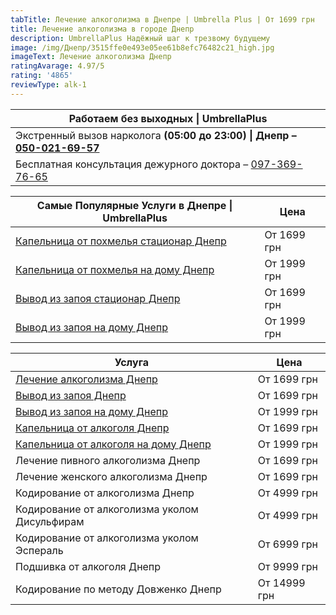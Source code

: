 ```yaml
---
tabTitle: Лечение алкоголизма в Днепре | Umbrella Plus | От 1699 грн
title: Лечение алкоголизма в городе Днепр
description: UmbrellaPlus Надёжный шаг к трезвому будущему
image: /img/Днепр/3515ffe0e493e05ee61b8efc76482c21_high.jpg
imageText: Лечение алкоголизма Днепр
ratingAvarage: 4.97/5
rating: '4865'
reviewType: alk-1
---
```


| Работаем без выходных \| UmbrellaPlus                                                      |
| ------------------------------------------------------------------------------------------ |
| Экстренный вызов нарколога **(05:00 до 23:00) \| Днепр – [050-021-69-57](tel:0500216957)** |
| Бесплатная консультация дежурного доктора – [097-369-76-65](tel:0973697665)                |

| Самые Популярные Услуги в Днепре \| UmbrellaPlus                            | Цена        |
| --------------------------------------------------------------------------- | ----------- |
| [Капельница от похмелья стационар Днепр](Kapelnica_ot_alkogola_dnepr)       | От 1699 грн |
| [Капельница от похмелья на дому Днепр](Kapelnica_ot_alkogola_na-domy-dnepr) | От 1999 грн |
| [Вывод из запоя стационар Днепр](Vivod-iz-zapoia-dnepr)                     | От 1699 грн |
| [Вывод из запоя на дому Днепр](Vivod-iz-zapoia-na-domy-dnepr)               | От 1999 грн |

| Услуга                                                                      | Цена         |
| --------------------------------------------------------------------------- | ------------ |
| [Лечение алкоголизма Днепр](lechenie-alkogolizma-dnepr)                     | От 1699 грн  |
| [Вывод из запоя Днепр](Vivod-iz-zapoia-dnepr)                               | От 1699 грн  |
| [Вывод из запоя на дому Днепр](Vivod-iz-zapoia-na-domy-dnepr)               | От 1999 грн  |
| [Капельница от алкоголя Днепр](Kapelnica_ot_alkogola_dnepr)                 | От 1699 грн  |
| [Капельница от алкоголя на дому Днепр](Kapelnica_ot_alkogola_na-domy-dnepr) | От 1999 грн  |
| Лечение пивного алкоголизма Днепр                                           | От 1699 грн  |
| Лечение женского алкоголизма Днепр                                          | От 1699 грн  |
| Кодирование от алкоголизма Днепр                                            | От 4999 грн  |
| Кодирование от алкоголизма уколом Дисульфирам                               | От 4999 грн  |
| Кодирование от алкоголизма уколом Эспераль                                  | От 6999 грн  |
| Подшивка от алкоголя Днепр                                                  | От 9999 грн  |
| Кодирование по методу Довженко Днепр                                        | От 14999 грн |
